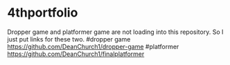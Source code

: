 # 4thportfolio
Dropper game and platformer game are not loading into this repository. So I just put links for these two.
#dropper game
https://github.com/DeanChurch1/dropper-game
#platformer
https://github.com/DeanChurch1/finalplatformer
